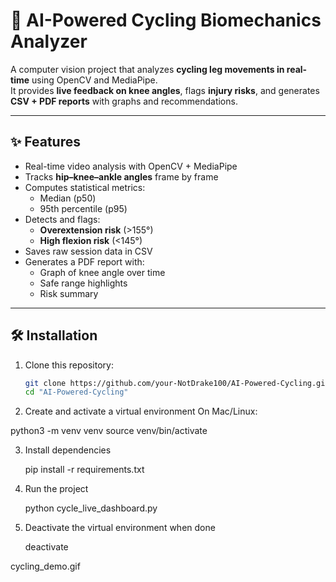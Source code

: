 # 🚴 AI-Powered Cycling Biomechanics Analyzer

A computer vision project that analyzes **cycling leg movements in real-time** using OpenCV and MediaPipe.  
It provides **live feedback on knee angles**, flags **injury risks**, and generates **CSV + PDF reports** with graphs and recommendations.  

---

## ✨ Features
- Real-time video analysis with OpenCV + MediaPipe  
- Tracks **hip–knee–ankle angles** frame by frame  
- Computes statistical metrics:
  - Median (p50)  
  - 95th percentile (p95)  
- Detects and flags:
  - **Overextension risk** (>155°)  
  - **High flexion risk** (<145°)  
- Saves raw session data in CSV  
- Generates a PDF report with:
  - Graph of knee angle over time  
  - Safe range highlights  
  - Risk summary  

---

## 🛠️ Installation

1. Clone this repository:
   ```bash
   git clone https://github.com/your-NotDrake100/AI-Powered-Cycling.git
   cd "AI-Powered-Cycling"

2.  Create and activate a virtual environment
   On Mac/Linux:
   
   python3 -m venv venv
   source venv/bin/activate

3.  Install dependencies
    
    pip install -r requirements.txt

4.  Run the project 

    python cycle_live_dashboard.py
    
5.  Deactivate the virtual environment when done
    
    deactivate

 cycling_demo.gif
 
